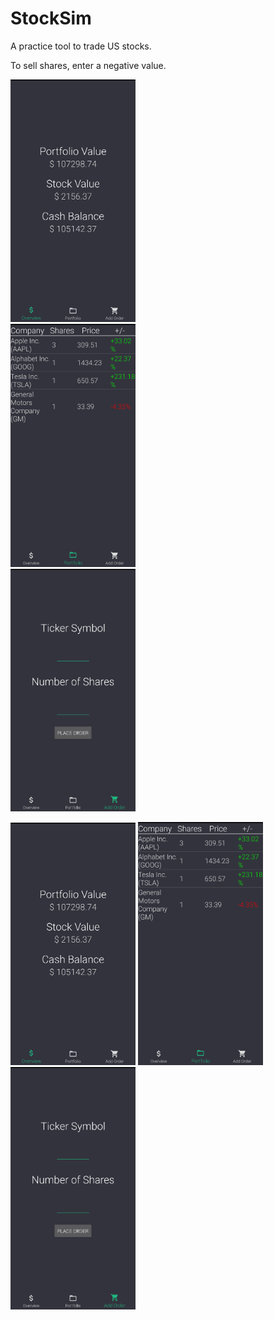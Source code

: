 # StockSim

A practice tool to trade US stocks.

To sell shares, enter a negative value.
<div class="row">
  <div class="column">
    <img src="Screenshots/Screenshot_20200131-183651~2.png" height="388" width="200">
  </div>
  <div class="column">
    <img src="Screenshots/Screenshot_20200131-183656~2.png" width="200">
  </div>
  <div class="column">
    <img src="Screenshots/Screenshot_20200131-183700~2.png" width="200">
  </div>
</div>

<p float="left">
  <img src="Screenshots/Screenshot_20200131-183651~2.png" width="200" />
  <img src="Screenshots/Screenshot_20200131-183656~2.png" width="200" /> 
  <img src="Screenshots/Screenshot_20200131-183700~2.png" width="200" />
</p>

